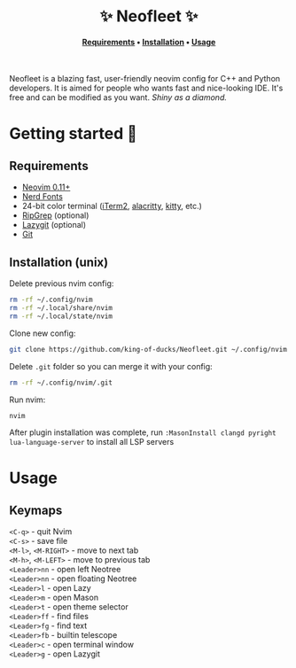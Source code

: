<!--div id="user-content-toc">
  <ul align="center" style="list-style: none;">
    <summary>
      <h1>✨ Neofleet ✨</h1>
    </summary>
  </ul>
</div>-->
<h1 align=center>✨ Neofleet ✨</h1>
<h4 align=center>
  
[Requirements](#requirements) • [Installation](#installation-unix) • [Usage](#usage)
</h4><br>

Neofleet is a blazing fast, user-friendly neovim config for C++ and Python developers. It is aimed for people who wants fast and nice-looking IDE. It's free and can be modified as you want. *Shiny as a diamond.*

# Getting started 🚀

## Requirements
* [Neovim 0.11+](https://neovim.io/)
* [Nerd Fonts](https://nerdfonts.com)
* 24-bit color terminal ([iTerm2](https://iterm2.com), [alacritty](https://alacritty.org), [kitty](https://github.com/kovidgoyal/kitty), etc.)
* [RipGrep](https://github.com/BurntSushi/ripgrep) (optional)
* [Lazygit](https://github.com/jesseduffield/lazygit) (optional)
* [Git](https://git-scm.com)

## Installation (unix)
Delete previous nvim config:
```bash
rm -rf ~/.config/nvim
rm -rf ~/.local/share/nvim
rm -rf ~/.local/state/nvim
```

Clone new config:
```bash
git clone https://github.com/king-of-ducks/Neofleet.git ~/.config/nvim
```

Delete `.git` folder so you can merge it with your config:
```bash
rm -rf ~/.config/nvim/.git
```

Run nvim:
```bash
nvim
```

After plugin installation was complete, run `:MasonInstall clangd pyright lua-language-server` to install all LSP servers<br>

# Usage
## Keymaps
`<C-q>` - quit Nvim<br>
`<C-s>` - save file<br>
`<M-l>`, `<M-RIGHT>` - move to next tab<br>
`<M-h>`, `<M-LEFT>` - move to previous tab<br>
`<Leader>nn` - open left Neotree<br>
`<Leader>nn` - open floating Neotree<br>
`<Leader>l` - open Lazy<br>
`<Leader>m` - open Mason<br>
`<Leader>t` - open theme selector<br>
`<Leader>ff` - find files<br>
`<Leader>fg` - find text<br>
`<Leader>fb` - builtin telescope<br>
`<Leader>c` - open terminal window<br>
`<Leader>g` - open Lazygit<br>
